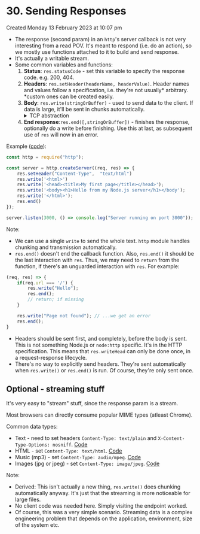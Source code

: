# 30. Sending Responses
Created Monday 13 February 2023 at 10:07 pm

- The response (second param) in an `http`'s server callback is not very interesting from a read POV. It's meant to respond (i.e. do an action), so we mostly use functions attached to it to build and send response.
- It's actually a writable stream.
- Some common variables and functions:
	1. **Status**: `res.statusCode` - set this variable to specify the response code. e.g. 200, 404.
	2. **Headers**: `res.setHeader(headerName, headerValue)`. Header names and values follow a specification, i.e. they're not usually\* arbitrary. \*custom ones can be created easily.
	3. **Body**: `res.write(stringOrBuffer)` - used to send data to the client. If data is large, it'll be sent in chunks automatically. <details><summary>TCP abstraction</summary>`write`, I guess, is an abstraction for sending TCP packets. The exact number of TCP packets will depend on the agreed MSS (Maximum Segment Size) of the connection (i.e. multiple `.write` don't mean that many TCP packets - Node.js has a buffer it maintains, where all `.write()` data is kept, a TCP packet is created and sent only when this buffer fills up. However, there is a way to explicitly cause a TCP packet to be created and sent, even if the buffer hasn't filled up - `res.flush()`. Using this without a good reason is discouraged for network efficiency reasons. Since it's a abstraction over TCP, `res.write` and `res.flush` work within the existing HTTP connection without creating a new TCP packet. See [gpt3-res-flush-tcp-node](/assets/gpt3-res-flush-tcp-node.pdf)</details>
	4. **End response**:`res.end([,stringOrBuffer])` - finishes the response, optionally do a write before finishing. Use this at last, as subsequent use of `res` will now in an error.

Example ([code](https://github.com/exemplar-codes/nodejs-server-academind/commit/93d4ca94b4194bfc3d5d69ea186f03426a9fa7b1)):
```js
const http = require("http");

const server = http.createServer((req, res) => {
	res.setHeader("Content-Type",  "text/html")
	res.write('<html>')
	res.write('<head><title>My first page</title></head>');
	res.write('<body><h1>Hello from my Node.js server</h1></body');
	res.write('</html>');
	res.end()
});

server.listen(3000, () => console.log("Server running on port 3000"));
```
Note: 
- We can use a single `write` to send the whole text. `http` module handles chunking and transmission automatically.
- `res.end()` doesn't end the callback function. Also, `res.end()` it should be the last interaction with `res`. Thus, we may need to `return` from the function, if there's an unguarded interaction with `res`. For example:
```js
(req, res) => {
	if(req.url === '/') {
		res.write("Hello");
		res.end();
		// return; if missing
	}

	res.write("Page not found"); // ...we get an error
	res.end();
}
```
- Headers should be sent first, and completely, before the body is sent. This is not something Node.js or `node:http` specific. It's in the HTTP specification. This means that `res.writeHead` can only be done once, in a request-response lifecycle.
- There's no way to explicitly send headers. They're sent automatically when `res.write()` or `res.end()` is run. Of course, they're only sent once.

## Optional - streaming stuff
It's very easy to "stream" stuff, since the response param is a stream.

Most browsers can directly consume popular MIME types (atleast Chrome).

Common data types:
- Text - need to set headers `Content-Type: text/plain` and `X-Content-Type-Options: nosniff`. [Code](https://github.com/exemplar-codes/nodejs-server-academind/commit/a251ee567861b835c46c9e17c1c8106f4aeb8236)
- HTML - set `Content-Type: text/html`. [Code](https://github.com/exemplar-codes/nodejs-server-academind/commit/665951340266df242d7573aba4a249e122d68ef2)
- Music (mp3) - set `Content-Type: audio/mpeg`. [Code](https://github.com/exemplar-codes/nodejs-server-academind/commit/66d92a21d7efc55e103b3e312b395ac5889a8dcb)
- Images (jpg or jpeg) - set `Content-Type: image/jpeg`. [Code](https://github.com/exemplar-codes/nodejs-server-academind/commit/77081114e9f10e3440873640993cb3a6a1f315bd)

Note: 
- Derived: This isn't actually a new thing, `res.write()` does chunking automatically anyway. It's just that the streaming is more noticeable for large files.
- No client code was needed here. Simply visiting the endpoint worked.
- Of course, this was a very simple scenario. Streaming data is a complex engineering problem that depends on the application, environment, size of the system etc.
